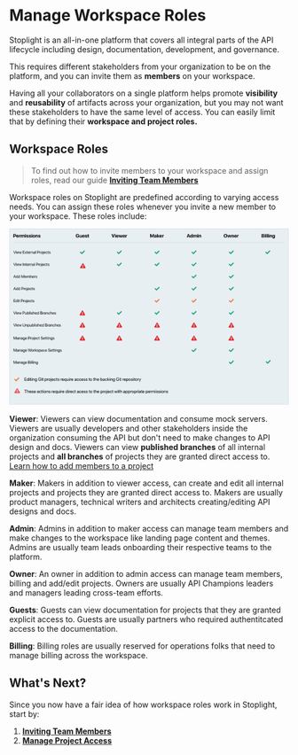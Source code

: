 # Manage Workspace Roles

Stoplight is an all-in-one platform that covers all integral parts of the API lifecycle including design, documentation, development, and governance.

This requires different stakeholders from your organization to be on the platform, and you can invite them as **members** on your workspace.

Having all your collaborators on a single platform helps promote **visibility** and **reusability** of artifacts across your organization, but you may not want these stakeholders to have the same level of access. You can easily limit that by defining their **workspace and project roles.**

## Workspace Roles

> To find out how to invite members to your workspace and assign roles, read our guide [**Inviting Team Members**]()

Workspace roles on Stoplight are predefined according to varying access needs. You can assign these roles whenever you invite a new member to your workspace. These roles include: 

![Workspace Roles](../assets/images/workspace-roles.png)

**Viewer**: Viewers can view documentation and consume mock servers. Viewers are usually developers and other stakeholders inside the organization consuming the API but don't need to make changes to API design and docs. Viewers can view **published branches** of all internal projects and **all branches** of projects they are granted direct access to. [Learn how to add members to a project](l.project-roles.md)

**Maker**: Makers in addition to viewer access, can create and edit all internal projects and projects they are granted direct access to. Makers are usually product managers, technical writers and architects creating/editing API designs and docs.

**Admin**: Admins in addition to maker access can manage team members and make changes to the workspace like landing page content and themes. Admins are usually team leads onboarding their respective teams to the platform. 

**Owner**: An owner in addition to admin access can manage team members, billing and add/edit projects. Owners are usually API Champions leaders and managers leading cross-team efforts.

**Guests**: Guests can view documentation for projects that they are granted explicit access to. Guests are usually partners who required authentitcated access to the documentation.

**Billing**: Billing roles are usually reserved for operations folks that need to manage billing across the workspace.


## What's Next?

Since you now have a fair idea of how workspace roles work in Stoplight, start by: 

1. [**Inviting Team Members**](d.inviting-your-team.md)
2. [**Manage Project Access**](l.project-roles.md)